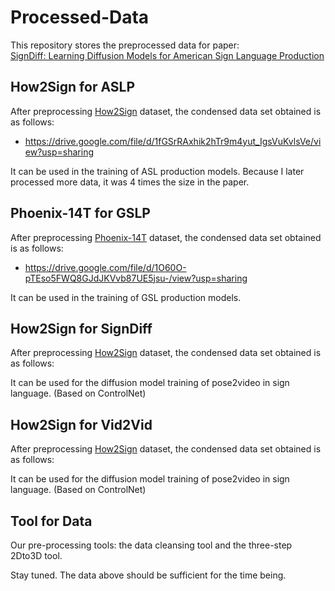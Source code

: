 # Processed-Data

This repository stores the preprocessed data for paper: 
<br>[SignDiff: Learning Diffusion Models for American Sign Language Production](https://arxiv.org/abs/2308.16082)

## How2Sign for ASLP

After preprocessing [How2Sign](https://how2sign.github.io/) dataset, the condensed data set obtained is as follows:

- https://drive.google.com/file/d/1fGSrRAxhik2hTr9m4yut_IgsVuKvlsVe/view?usp=sharing

It can be used in the training of ASL production models. Because I later processed more data, it was 4 times the size in the paper.

## Phoenix-14T for GSLP

After preprocessing [Phoenix-14T](https://www-i6.informatik.rwth-aachen.de/~koller/RWTH-PHOENIX-2014-T/) dataset, the condensed data set obtained is as follows:

- https://drive.google.com/file/d/1O60O-pTEso5FWQ8GJdJKVvb87UE5jsu-/view?usp=sharing

It can be used in the training of GSL production models.

## How2Sign for SignDiff

After preprocessing [How2Sign](https://how2sign.github.io/) dataset, the condensed data set obtained is as follows:

It can be used for the diffusion model training of pose2video in sign language. (Based on ControlNet)

## How2Sign for Vid2Vid

After preprocessing [How2Sign](https://how2sign.github.io/) dataset, the condensed data set obtained is as follows:

It can be used for the diffusion model training of pose2video in sign language. (Based on ControlNet)

## Tool for Data

Our pre-processing tools: the data cleansing tool and the three-step 2Dto3D tool.

Stay tuned. The data above should be sufficient for the time being.
